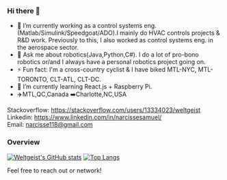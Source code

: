 ### Hi there 👋

- 🔭 I’m currently working as a control systems eng.(Matlab/Simulink/Speedgoat/ADO).I mainly do HVAC controls projects & R&D work. Previously to this,  I also worked as control systems eng. in the aerospace sector. 
- 💬 Ask me about robotics(Java,Python,C#). I do a lot of pro-bono robotics or/and I always have a personal robotics project going on.  
- ⚡ Fun fact: I'm a cross-country cyclist & I have biked MTL-NYC, MTL-TORONTO, CLT-ATL, CLT-DC.
- 🌱 I’m currently learning React.js + Raspberry Pi. 
- ✈️MTL,QC,Canada ➡️Charlotte,NC,USA

Stackoverflow: https://stackoverflow.com/users/13334023/weltgeist<br>
Linkedin: https://www.linkedin.com/in/narcissesamuel/<br>
Email: narcisse118@gmail.com

### Overview





[![Weltgeist's GitHub stats](https://github-readme-stats-weltgeists-projects.vercel.app/api?username=Weltgeist&theme=ocean_dark)](https://github.com/Weltgeist/github-readme-stats) [![Top Langs](https://github-readme-stats-weltgeists-projects.vercel.app/api/top-langs/?username=Weltgeist&layout=compact&langs_count=8&theme=ocean_dark)](https://github.com/Weltgeist/github-readme-stats)

Feel free to reach out or network!





<!--
**Weltgeist/Weltgeist** is a ✨ _special_ ✨ repository because its `README.md` (this file) appears on your GitHub profile.

Here are some ideas to get you started:

- 🔭 I’m currently working on ...
- 🌱 I’m currently learning ...
- 👯 I’m looking to collaborate on ...
- 🤔 I’m looking for help with ...
- 💬 Ask me about ...
- 📫 How to reach me: ...
- 😄 Pronouns: ...
- ⚡ Fun fact: ...
-->
